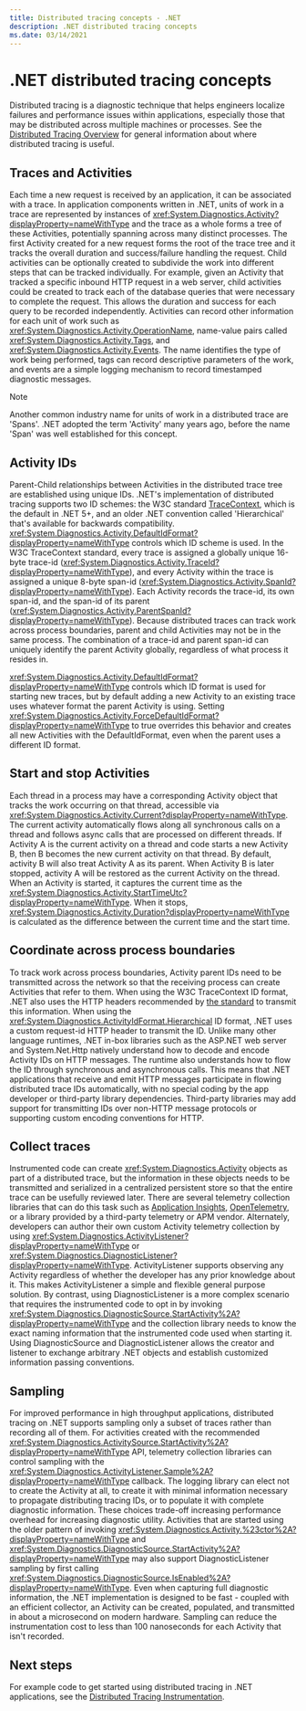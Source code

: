 ```yaml
---
title: Distributed tracing concepts - .NET
description: .NET distributed tracing concepts
ms.date: 03/14/2021
---
```


# .NET distributed tracing concepts

Distributed tracing is a diagnostic technique that helps engineers localize failures and
performance issues within applications, especially those that may be distributed across
multiple machines or processes. See the [Distributed Tracing Overview](distributed-tracing.md)
for general information about where distributed tracing is useful.

## Traces and Activities

Each time a new request is received by an application, it can be associated with a trace. In
application components written in .NET, units of work in a trace are represented by instances of
<xref:System.Diagnostics.Activity?displayProperty=nameWithType> and the trace as a whole forms
a tree of these Activities, potentially spanning across many distinct processes. The first
Activity created for a new request forms the root of the trace tree and it tracks the overall
duration and success/failure handling the request. Child activities can be optionally created
to subdivide the work into different steps that can be tracked individually.
For example, given an Activity that tracked a specific inbound HTTP request in a web server,
child activities could be created to track each of the database queries that were necessary to
complete the request. This allows the duration and success for each query to be recorded independently.
Activities can record other information for each unit of work such as
<xref:System.Diagnostics.Activity.OperationName>, name-value pairs
called <xref:System.Diagnostics.Activity.Tags>, and <xref:System.Diagnostics.Activity.Events>. The
name identifies the type of work being performed, tags can record descriptive parameters of the work,
and events are a simple logging mechanism to record timestamped diagnostic messages.

> [!NOTE]
> Another common industry name for units of work in a distributed trace are 'Spans'.
> .NET adopted the term 'Activity' many years ago, before the name 'Span' was well
> established for this concept.

## Activity IDs

Parent-Child relationships between Activities in the distributed trace tree are established
using unique IDs. .NET's implementation of distributed tracing supports two ID schemes: the W3C
standard [TraceContext](https://www.w3.org/TR/trace-context/), which is the default in .NET 5+, and
an older .NET convention called 'Hierarchical' that's available for backwards compatibility.
<xref:System.Diagnostics.Activity.DefaultIdFormat?displayProperty=nameWithType> controls which
ID scheme is used. In the W3C TraceContext standard, every trace is assigned a globally unique 16-byte trace-id (<xref:System.Diagnostics.Activity.TraceId?displayProperty=nameWithType>), and
every Activity within the trace is assigned a unique 8-byte span-id
(<xref:System.Diagnostics.Activity.SpanId?displayProperty=nameWithType>). Each Activity
records the trace-id, its own span-id, and the span-id of its parent
(<xref:System.Diagnostics.Activity.ParentSpanId?displayProperty=nameWithType>). Because
distributed traces can track work across process boundaries, parent and child Activities may
not be in the same process. The combination of a trace-id and parent span-id can uniquely
identify the parent Activity globally, regardless of what process it resides in.

<xref:System.Diagnostics.Activity.DefaultIdFormat?displayProperty=nameWithType> controls which
ID format is used for starting new traces, but by default adding a new Activity to an existing
trace uses whatever format the parent Activity is using.
Setting <xref:System.Diagnostics.Activity.ForceDefaultIdFormat?displayProperty=nameWithType>
to true overrides this behavior and creates all new Activities with the DefaultIdFormat, even
when the parent uses a different ID format.

## Start and stop Activities

Each thread in a process may have a corresponding Activity object that tracks the work
occurring on that thread, accessible via
<xref:System.Diagnostics.Activity.Current?displayProperty=nameWithType>. The current activity
automatically flows along all synchronous calls on a thread and follows async calls
that are processed on different threads. If Activity A is the current activity on a thread and
code starts a new Activity B, then B becomes the new current activity on that thread. By default,
activity B will also treat Activity A as its parent. When Activity B is later stopped, activity
A will be restored as the current Activity on the thread. When an Activity is started, it
captures the current time as the
<xref:System.Diagnostics.Activity.StartTimeUtc?displayProperty=nameWithType>. When it
stops, <xref:System.Diagnostics.Activity.Duration?displayProperty=nameWithType> is calculated
as the difference between the current time and the start time.

## Coordinate across process boundaries

To track work across process boundaries, Activity parent IDs need to be transmitted across
the network so that the receiving process can create Activities that refer to them. When using
the W3C TraceContext ID format, .NET also uses the HTTP headers recommended by
[the standard](https://www.w3.org/TR/trace-context/) to transmit this information. When using the
<xref:System.Diagnostics.ActivityIdFormat.Hierarchical> ID format,
.NET uses a custom request-id HTTP header to transmit the ID. Unlike many other language runtimes,
.NET in-box libraries such as the ASP.NET web server and System.Net.Http natively understand how to
decode and encode Activity IDs on HTTP messages. The runtime also understands how to flow the ID
through synchronous and asynchronous calls. This means that .NET applications that receive and
emit HTTP messages participate in flowing distributed trace IDs automatically, with no special
coding by the app developer or third-party library dependencies. Third-party libraries may add
support for transmitting IDs over non-HTTP message protocols or supporting custom encoding
conventions for HTTP.

## Collect traces

Instrumented code can create <xref:System.Diagnostics.Activity> objects
as part of a distributed trace, but the information in these objects needs to be transmitted
and serialized in a centralized persistent store so that the entire trace can be usefully reviewed
later. There are several telemetry collection libraries that can do this task such as
[Application Insights](/azure/azure-monitor/app/distributed-tracing),
[OpenTelemetry](https://github.com/open-telemetry/opentelemetry-dotnet/blob/main/docs/trace/getting-started-console/README.md),
or a library provided by a third-party telemetry or APM vendor. Alternately, developers can author
their own custom Activity telemetry collection by using
<xref:System.Diagnostics.ActivityListener?displayProperty=nameWithType> or
<xref:System.Diagnostics.DiagnosticListener?displayProperty=nameWithType>. ActivityListener
supports observing any Activity regardless of whether the developer has any prior knowledge about it.
This makes ActivityListener a simple and flexible general purpose solution. By contrast, using
DiagnosticListener is a more complex scenario that requires the instrumented code to opt in by
invoking <xref:System.Diagnostics.DiagnosticSource.StartActivity%2A?displayProperty=nameWithType> and
the collection library needs to know the exact naming information that the instrumented code
used when starting it. Using DiagnosticSource and DiagnosticListener allows the creator
and listener to exchange arbitrary .NET objects and establish customized information passing
conventions.

## Sampling

For improved performance in high throughput applications, distributed tracing on .NET supports
sampling only a subset of traces rather than recording all of them. For activities created with
the recommended <xref:System.Diagnostics.ActivitySource.StartActivity%2A?displayProperty=nameWithType>
API, telemetry collection libraries can control sampling with the
<xref:System.Diagnostics.ActivityListener.Sample%2A?displayProperty=nameWithType> callback.
The logging library can elect not to create the Activity at all, to create it with minimal
information necessary to propagate distributing tracing IDs, or to populate it with complete
diagnostic information. These choices trade-off increasing performance overhead for
increasing diagnostic utility. Activities that are started using the older pattern of invoking
<xref:System.Diagnostics.Activity.%23ctor%2A?displayProperty=nameWithType> and
<xref:System.Diagnostics.DiagnosticSource.StartActivity%2A?displayProperty=nameWithType> may
also support DiagnosticListener sampling by first calling
<xref:System.Diagnostics.DiagnosticSource.IsEnabled%2A?displayProperty=nameWithType>.
Even when capturing full diagnostic information, the .NET
implementation is designed to be fast - coupled with an efficient collector, an Activity can be
created, populated, and transmitted in about a microsecond on modern hardware. Sampling
can reduce the instrumentation cost to less than 100 nanoseconds for each Activity that isn't
recorded.

## Next steps

For example code to get started
using distributed tracing in .NET applications, see the [Distributed Tracing Instrumentation](distributed-tracing-instrumentation-walkthroughs.md).
